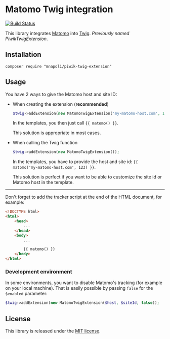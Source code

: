 # Matomo Twig integration

[![Build Status](https://travis-ci.com/mnapoli/MatomoTwigExtension.svg?branch=master)](https://travis-ci.com/mnapoli/MatomoTwigExtension)

This library integrates [Matomo](https://matomo.org//) into [Twig](https://twig.symfony.com/). _Previously named PiwikTwigExtension_.

## Installation

    composer require "mnapoli/piwik-twig-extension"

## Usage

You have 2 ways to give the Matomo host and site ID:

- When creating the extension (**recommended**)

    ```php
    $twig->addExtension(new MatomoTwigExtension('my-matomo-host.com', 123));
    ```

    In the templates, you then just call `{{ matomo() }}`.

    This solution is appropriate in most cases.

- When calling the Twig function

    ```php
    $twig->addExtension(new MatomoTwigExtension());
    ```

    In the templates, you have to provide the host and site id: `{{ matomo('my-matomo-host.com', 123) }}`.

    This solution is perfect if you want to be able to customize the site id or Matomo host in the template.

---

Don't forget to add the tracker script at the end of the HTML document, for example:

```html
<!DOCTYPE html>
<html>
    <head>
        ...
    </head>
    <body>
        ...

        {{ matomo() }}
    </body>
</html>
```

### Development environment

In some environments, you want to disable Matomo's tracking (for example on your local machine).
That is easily possible by passing `false` for the `$enabled` parameter:

```php
$twig->addExtension(new MatomoTwigExtension($host, $siteId, false));
```

## License

This library is released under the [MIT license](http://opensource.org/licenses/MIT).
